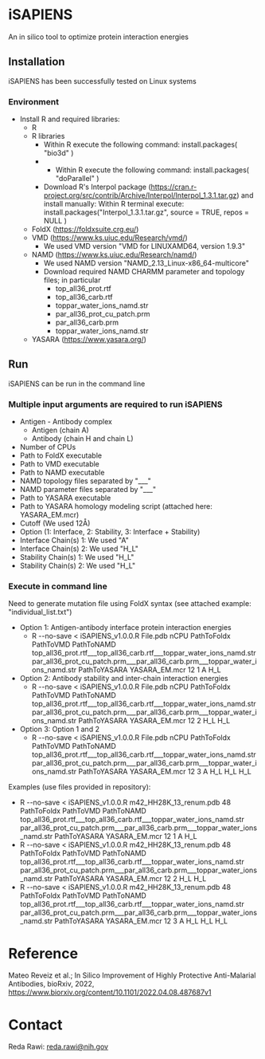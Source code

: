 # iSAPIENS
An in silico tool to optimize protein interaction energies

## Installation

iSAPIENS has been successfully tested on Linux systems


### Environment
- Install R and required libraries:
  - R
  - R libraries
    - Within R execute the following command: install.packages( "bio3d" )
    - - Within R execute the following command: install.packages( "doParallel" )
    - Download R's Interpol package (https://cran.r-project.org/src/contrib/Archive/Interpol/Interpol_1.3.1.tar.gz) and install manually:
      Within R terminal execute: install.packages("Interpol_1.3.1.tar.gz", source = TRUE, repos = NULL )
  - FoldX (https://foldxsuite.crg.eu/)
  - VMD (https://www.ks.uiuc.edu/Research/vmd/)
    - We used VMD version "VMD for LINUXAMD64, version 1.9.3"
  - NAMD (https://www.ks.uiuc.edu/Research/namd/)
    - We used NAMD version "NAMD_2.13_Linux-x86_64-multicore"
    - Download required NAMD CHARMM parameter and topology files; in particular
      -  top_all36_prot.rtf
      -  top_all36_carb.rtf
      -  toppar_water_ions_namd.str
      -  par_all36_prot_cu_patch.prm
      -  par_all36_carb.prm
      -  toppar_water_ions_namd.str
  -  YASARA (https://www.yasara.org/)


## Run
iSAPIENS can be run in the command line

### Multiple input arguments are required to run iSAPIENS
- Antigen - Antibody complex
  - Antigen (chain A)
  - Antibody (chain H and chain L)
- Number of CPUs
- Path to FoldX executable
- Path to VMD executable
- Path to NAMD executable
- NAMD topology files separated by "___"
- NAMD parameter files separated by "___"
- Path to YASARA executable
- Path to YASARA homology modeling script (attached here: YASARA_EM.mcr)
- Cutoff (We used 12Å)
- Option (1: Interface, 2: Stability, 3: Interface + Stability)
- Interface Chain(s) 1: We used "A"
- Interface Chain(s) 2: We used "H_L"
- Stability Chain(s) 1: We used "H_L"
- Stability Chain(s) 2: We used "H_L"

### Execute in command line

Need to generate mutation file using FoldX syntax (see attached example: "individual_list.txt")

- Option 1: Antigen-antibody interface protein interaction energies
  - R --no-save < iSAPIENS_v1.0.0.R File.pdb nCPU PathToFoldx PathToVMD PathToNAMD top_all36_prot.rtf___top_all36_carb.rtf___toppar_water_ions_namd.str par_all36_prot_cu_patch.prm___par_all36_carb.prm___toppar_water_ions_namd.str PathToYASARA YASARA_EM.mcr 12 1 A H_L
- Option 2: Antibody stability and inter-chain interaction energies
  - R --no-save < iSAPIENS_v1.0.0.R File.pdb nCPU PathToFoldx PathToVMD PathToNAMD top_all36_prot.rtf___top_all36_carb.rtf___toppar_water_ions_namd.str par_all36_prot_cu_patch.prm___par_all36_carb.prm___toppar_water_ions_namd.str PathToYASARA YASARA_EM.mcr 12 2 H_L H_L
- Option 3: Option 1 and 2
  - R --no-save < iSAPIENS_v1.0.0.R File.pdb nCPU PathToFoldx PathToVMD PathToNAMD top_all36_prot.rtf___top_all36_carb.rtf___toppar_water_ions_namd.str par_all36_prot_cu_patch.prm___par_all36_carb.prm___toppar_water_ions_namd.str PathToYASARA YASARA_EM.mcr 12 3 A H_L H_L H_L


 Examples (use files provided in repository):
 
- R --no-save < iSAPIENS_v1.0.0.R m42_HH28K_13_renum.pdb 48 PathToFoldx PathToVMD PathToNAMD top_all36_prot.rtf___top_all36_carb.rtf___toppar_water_ions_namd.str par_all36_prot_cu_patch.prm___par_all36_carb.prm___toppar_water_ions_namd.str PathToYASARA YASARA_EM.mcr 12 1 A H_L
- R --no-save < iSAPIENS_v1.0.0.R m42_HH28K_13_renum.pdb 48 PathToFoldx PathToVMD PathToNAMD top_all36_prot.rtf___top_all36_carb.rtf___toppar_water_ions_namd.str par_all36_prot_cu_patch.prm___par_all36_carb.prm___toppar_water_ions_namd.str PathToYASARA YASARA_EM.mcr 12 2 H_L H_L
- R --no-save < iSAPIENS_v1.0.0.R m42_HH28K_13_renum.pdb 48 PathToFoldx PathToVMD PathToNAMD top_all36_prot.rtf___top_all36_carb.rtf___toppar_water_ions_namd.str par_all36_prot_cu_patch.prm___par_all36_carb.prm___toppar_water_ions_namd.str PathToYASARA YASARA_EM.mcr 12 3 A H_L H_L H_L


# Reference
Mateo Reveiz et al.; In Silico Improvement of Highly Protective Anti-Malarial Antibodies, bioRxiv, 2022, https://www.biorxiv.org/content/10.1101/2022.04.08.487687v1

# Contact
Reda Rawi: reda.rawi@nih.gov

